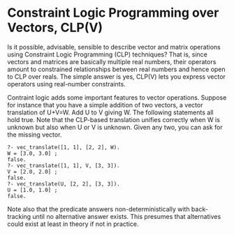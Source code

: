 # Constraint Logic Programming over Vectors, CLP(V)

Is it possible, advisable, sensible to describe vector and matrix
operations using Constraint Logic Programming (CLP) techniques? That is,
since vectors and matrices are basically multiple real numbers, their
operators amount to constrained relationships between real numbers and
hence open to CLP over reals. The simple answer is yes, CLP(V) lets you
express vector operators using real-number constraints.

Contraint logic adds some important features to vector operations.
Suppose for instance that you have a simple addition of two vectors, a
vector translation of U+V=W. Add U to V giving W. The following
statements all hold true. Note that the CLP-based translation unifies
correctly when W is unknown but also when U or V is unknown. Given any
two, you can ask for the missing vector.

    ?- vec_translate([1, 1], [2, 2], W).
    W = [3.0, 3.0] ;
    false.
    ?- vec_translate([1, 1], V, [3, 3]).
    V = [2.0, 2.0] ;
    false.
    ?- vec_translate(U, [2, 2], [3, 3]).
    U = [1.0, 1.0] ;
    false.

Note also that the predicate answers non-deterministically with
back-tracking until no alternative answer exists. This presumes that
alternatives could exist at least in theory if not in practice.
